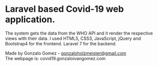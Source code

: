 # Laravel based Covid-19 web application.

The system gets the data from the WHO API and it render the respective views with their data. I used HTML5, CSS3, JavaScript, jQuery and Bootstrap4 for the frontend. Laravel 7 for the backend.

Made by Gonzalo Gomez -  [gonzaloholzmeister@gmail.com](mailto:gonzaloholzmeister@gmail.com)  
The webpage is: covid19.gonzaloivangomez.com
